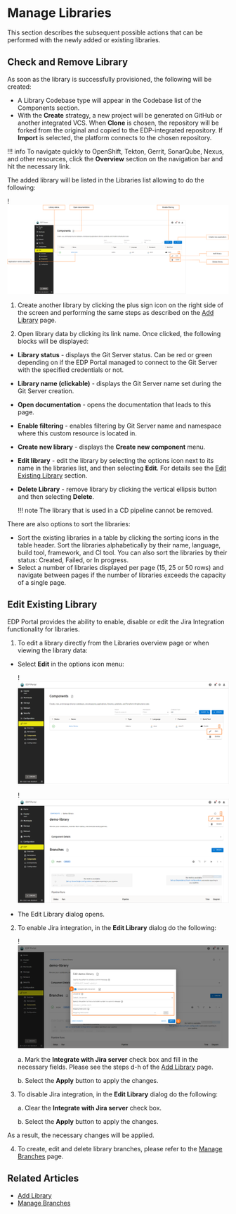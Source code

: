 # Manage Libraries

This section describes the subsequent possible actions that can be performed with the newly added or existing libraries.

## Check and Remove Library

As soon as the library is successfully provisioned, the following will be created:

- A Library Codebase type will appear in the Codebase list of the Components section.
- With the **Create** strategy, a new project will be generated on GitHub or another integrated VCS. When **Clone** is chosen, the repository will be forked from the original and copied to the EDP-integrated repository. If **Import** is selected, the platform connects to the chosen repository.


!!! info
    To navigate quickly to OpenShift, Tekton, Gerrit, SonarQube, Nexus, and other resources, click the **Overview** section on the navigation bar and hit the necessary link.

The added library will be listed in the Libraries list allowing to do the following:

!![Library menu](../assets/user-guide/edp-portal-library-page.png "Library menu")

1. Create another library by clicking the plus sign icon on the right side of the screen and performing the same steps as described on the [Add Library](add-library.md) page.

2. Open library data by clicking its link name. Once clicked, the following blocks will be displayed:

* **Library status** - displays the Git Server status. Can be red or green depending on if the EDP Portal managed to connect to the Git Server with the specified credentials or not.
* **Library name (clickable)** - displays the Git Server name set during the Git Server creation.
* **Open documentation** - opens the documentation that leads to this page.
* **Enable filtering** - enables filtering by Git Server name and namespace where this custom resource is located in.
* **Create new library** - displays the **Create new component** menu.
* **Edit library** - edit the library by selecting the options icon next to its name in the libraries list, and then selecting **Edit**. For details see the [Edit Existing Library](#edit-existing-library) section.
* **Delete Library** - remove library by clicking the vertical ellipsis button and then selecting **Delete**.

  !!! note
      The library that is used in a CD pipeline cannot be removed.

There are also options to sort the libraries:

* Sort the existing libraries in a table by clicking the sorting icons in the table header. Sort the libraries alphabetically by their name, language, build tool, framework, and CI tool. You can also sort the libraries by their status: Created, Failed, or In progress.
* Select a number of libraries displayed per page (15, 25 or 50 rows) and navigate between pages if the number of libraries exceeds the capacity of a single page.

## Edit Existing Library

EDP Portal provides the ability to enable, disable or edit the Jira Integration functionality for libraries.

1. To edit a library directly from the Libraries overview page or when viewing the library data:

  - Select **Edit** in the options icon menu:

    !![Edit library on the libraries overview page](../assets/user-guide/edp-portal-edit-library-1.png "Edit library on the libraries overview page")

    !![Edit library when viewing the library data](../assets/user-guide/edp-portal-edit-library-2.png "Edit library when viewing the library data")

  - The Edit Library dialog opens.

2. To enable Jira integration, in the **Edit Library** dialog do the following:

   !![Edit library](../assets/user-guide/edp-portal-edit-library-jira.png "Edit library")

   a. Mark the **Integrate with Jira server** check box and fill in the necessary fields. Please see the steps d-h of the [Add Library](add-library.md#the-advanced-settings-menu) page.

   b. Select the **Apply** button to apply the changes.

3. To disable Jira integration, in the **Edit Library** dialog do the following:

   a. Clear the **Integrate with Jira server** check box.

   b. Select the **Apply** button to apply the changes.

  As a result, the necessary changes will be applied.

4. To create, edit and delete library branches, please refer to the [Manage Branches](../user-guide/manage-branches.md) page.

## Related Articles

* [Add Library](add-library.md)
* [Manage Branches](../user-guide/manage-branches.md)
